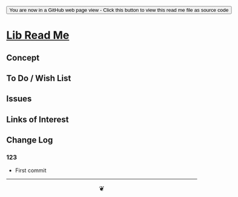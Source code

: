 <span style=display:none; >[You are now in a GitHub source code view - click this link to view Read Me file as a web page]( https://theo-armour.github.io/2020/lib/readme.html  "View file as a web page." ) </span>

<div><input type=button onclick=window.location.href="https://github.com/theo-armour/2020/tree/master/lib/";
value='You are now in a GitHub web page view - Click this button to view this read me file as source code' ></div>


# [Lib Read Me]( https://theo-armour.github.io/2020/lib/readme.html )

<!--@@@
<div style=height:300px;overflow:hidden;width:100%;resize:both; ><iframe src=https://theo-armour.github.io/2020/ height=100% width=100% ></iframe></div>
_Lib_

### Full Screen: [Lib]( https://theo-armour.github.io/2020/lib/ )
@@@-->


## Concept


## To Do / Wish List


## Issues


## Links of Interest


## Change Log


### 123

* First commit


***

<center title="hello!" ><a href=javascript:window.scrollTo(0,0); style=font-size:2ch;text-decoration:none; > ❦ </a></center>
